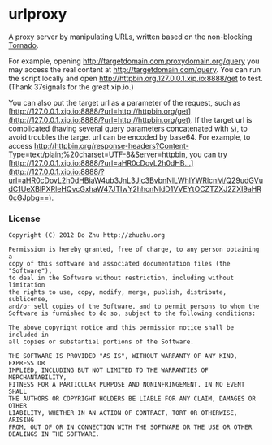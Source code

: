 # urlproxy

A proxy server by manipulating URLs, written based on the non-blocking [Tornado](https://github.com/facebook/tornado).

For example, opening http://targetdomain.com.proxydomain.org/query you may access the real content at http://targetdomain.com/query. You can run the script locally and open http://httpbin.org.127.0.0.1.xip.io:8888/get to test. (Thank 37signals for the great xip.io.)

You can also put the target url as a parameter of the request, such as [http://127.0.0.1.xip.io:8888/?url=http://httpbin.org/get](http://127.0.0.1.xip.io:8888/?url=http://httpbin.org/get). If the target url is complicated (having several query parameters concatenated with `&`), to avoid troubles the target url can be encoded by base64. For example, to access http://httpbin.org/response-headers?Content-Type=text/plain;%20charset=UTF-8&Server=httpbin, you can try [http://127.0.0.1.xip.io:8888/?url=aHR0cDovL2h0dHB...](http://127.0.0.1.xip.io:8888/?url=aHR0cDovL2h0dHBiaW4ub3JnL3Jlc3BvbnNlLWhlYWRlcnM/Q29udGVudC1UeXBlPXRleHQvcGxhaW47JTIwY2hhcnNldD1VVEYtOCZTZXJ2ZXI9aHR0cGJpbg==).

### License

    Copyright (C) 2012 Bo Zhu http://zhuzhu.org

    Permission is hereby granted, free of charge, to any person obtaining a
    copy of this software and associated documentation files (the "Software"),
    to deal in the Software without restriction, including without limitation
    the rights to use, copy, modify, merge, publish, distribute, sublicense,
    and/or sell copies of the Software, and to permit persons to whom the
    Software is furnished to do so, subject to the following conditions:

    The above copyright notice and this permission notice shall be included in
    all copies or substantial portions of the Software.

    THE SOFTWARE IS PROVIDED "AS IS", WITHOUT WARRANTY OF ANY KIND, EXPRESS OR
    IMPLIED, INCLUDING BUT NOT LIMITED TO THE WARRANTIES OF MERCHANTABILITY,
    FITNESS FOR A PARTICULAR PURPOSE AND NONINFRINGEMENT. IN NO EVENT SHALL
    THE AUTHORS OR COPYRIGHT HOLDERS BE LIABLE FOR ANY CLAIM, DAMAGES OR OTHER
    LIABILITY, WHETHER IN AN ACTION OF CONTRACT, TORT OR OTHERWISE, ARISING
    FROM, OUT OF OR IN CONNECTION WITH THE SOFTWARE OR THE USE OR OTHER
    DEALINGS IN THE SOFTWARE.
